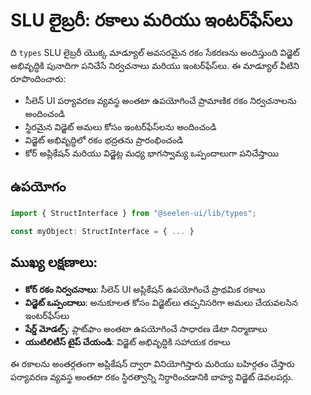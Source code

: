 # **SLU లైబ్రరీ: రకాలు మరియు ఇంటర్‌ఫేస్‌లు**

ది `types` SLU లైబ్రరీ యొక్క మాడ్యూల్ అవసరమైన రకం సేకరణను అందిస్తుంది 
విడ్జెట్ అభివృద్ధికి పునాదిగా పనిచేసే నిర్వచనాలు మరియు ఇంటర్‌ఫేస్‌లు. 
ఈ మాడ్యూల్ వీటిని రూపొందించారు:

* సీలెన్ UI పర్యావరణ వ్యవస్థ అంతటా ఉపయోగించే ప్రామాణిక రకం నిర్వచనాలను అందించండి
* స్థిరమైన విడ్జెట్ అమలు కోసం ఇంటర్‌ఫేస్‌లను అందించండి
* విడ్జెట్ అభివృద్ధిలో రకం భద్రతను ప్రారంభించండి
* కోర్ అప్లికేషన్ మరియు విడ్జెట్ల మధ్య భాగస్వామ్య ఒప్పందాలుగా పనిచేస్తాయి

## **ఉపయోగం**

```ts
import { StructInterface } from "@seelen-ui/lib/types";

const myObject: StructInterface = { ... }
```

## **ముఖ్య లక్షణాలు:**

* **కోర్ రకం నిర్వచనాలు**: సీలెన్ UI అప్లికేషన్ ఉపయోగించే ప్రాథమిక రకాలు
* **విడ్జెట్ ఒప్పందాలు**: అనుకూలత కోసం విడ్జెట్‌లు తప్పనిసరిగా అమలు చేయవలసిన ఇంటర్‌ఫేస్‌లు
* **షేర్డ్ మోడల్స్**: ప్లాట్‌ఫాం అంతటా ఉపయోగించే సాధారణ డేటా నిర్మాణాలు
* **యుటిలిటీస్ టైప్ చేయండి**: విడ్జెట్ అభివృద్ధికి సహాయక రకాలు

ఈ రకాలను అంతర్గతంగా అప్లికేషన్ ద్వారా వినియోగిస్తారు మరియు బహిర్గతం చేస్తారు 
పర్యావరణ వ్యవస్థ అంతటా రకం స్థిరత్వాన్ని నిర్ధారించడానికి బాహ్య విడ్జెట్ డెవలపర్లు.
